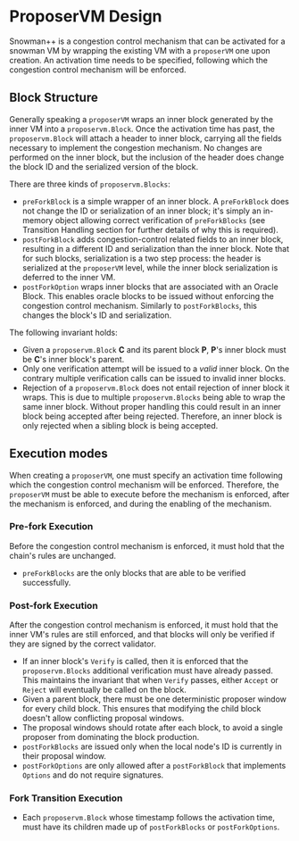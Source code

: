 # ProposerVM Design

Snowman++ is a congestion control mechanism that can be activated for a snowman VM by wrapping the existing VM with a `proposerVM` one upon creation. An activation time needs to be specified, following which the congestion control mechanism will be enforced.

## Block Structure

Generally speaking a `proposerVM` wraps an inner block generated by the inner VM into a `proposervm.Block`. Once the activation time has past, the `proposervm.Block` will attach a header to inner block, carrying all the fields necessary to implement the congestion mechanism. No changes are performed on the inner block, but the inclusion of the header does change the block ID and the serialized version of the block.

There are three kinds of `proposervm.Blocks`:

- `preForkBlock` is a simple wrapper of an inner block. A `preForkBlock` does not change the ID or serialization of an inner block; it's simply an in-memory object allowing correct verification of `preForkBlocks` (see Transition Handling section for further details of why this is required).
- `postForkBlock` adds congestion-control related fields to an inner block, resulting in a different ID and serialization than the inner block. Note that for such blocks, serialization is a two step process: the header is serialized at the `proposerVM` level, while the inner block serialization is deferred to the inner VM.
- `postForkOption` wraps inner blocks that are associated with an Oracle Block. This enables oracle blocks to be issued without enforcing the congestion control mechanism. Similarly to `postForkBlocks`, this changes the block's ID and serialization.

The following invariant holds:

- Given a `proposervm.Block` **C** and its parent block **P**, **P**'s inner block must be **C**'s inner block's parent.
- Only one verification attempt will be issued to a *valid* inner block. On the contrary multiple verification calls can be issued to invalid inner blocks.
- Rejection of a `proposervm.Block` does not entail rejection of inner block it wraps. This is due to multiple `proposervm.Blocks` being able to wrap the same inner block. Without proper handling this could result in an inner block being accepted after being rejected. Therefore, an inner block is only rejected when a sibling block is being accepted.

## Execution modes

When creating a `proposerVM`, one must specify an activation time following which the congestion control mechanism will be enforced. Therefore, the `proposerVM` must be able to execute before the mechanism is enforced, after the mechanism is enforced, and during the enabling of the mechanism.

### Pre-fork Execution

Before the congestion control mechanism is enforced, it must hold that the chain's rules are unchanged.

- `preForkBlocks` are the only blocks that are able to be verified successfully.

### Post-fork Execution

After the congestion control mechanism is enforced, it must hold that the inner VM's rules are still enforced, and that blocks will only be verified if they are signed by the correct validator.

- If an inner block's `Verify` is called, then it is enforced that the `proposervm.Blocks` additional verification must have already passed. This maintains the invariant that when `Verify` passes, either `Accept` or `Reject` will eventually be called on the block.
- Given a parent block, there must be one deterministic proposer window for every child block. This ensures that modifying the child block doesn't allow conflicting proposal windows.
- The proposal windows should rotate after each block, to avoid a single proposer from dominating the block production.
- `postForkBlocks` are issued only when the local node's ID is currently in their proposal window.
- `postForkOptions` are only allowed after a `postForkBlock` that implements `Options` and do not require signatures.

### Fork Transition Execution

- Each `proposervm.Block` whose timestamp follows the activation time, must have its children made up of `postForkBlocks` or `postForkOptions`.

